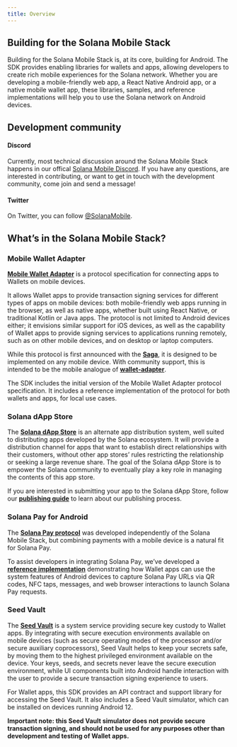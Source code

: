 ```yaml
--- 
title: Overview
---
```


## Building for the Solana Mobile Stack
Building for the Solana Mobile Stack is, at its core, building for Android. The SDK provides enabling libraries for wallets and apps, allowing developers to create rich mobile experiences for the Solana network. Whether you are developing a mobile-friendly web app, a React Native Android app, or a native mobile wallet app, these libraries, samples, and reference implementations will help you to use the Solana network on Android devices.

## Development community

#### Discord
Currently, most technical discussion around the Solana Mobile Stack happens in our offical [Solana Mobile Discord](https://discord.gg/solanamobile).
If you have any questions, are interested in contributing, or want to get in touch with the development community, come join and send a message!

#### Twitter

On Twitter, you can follow [@SolanaMobile](https://twitter.com/solanamobile).

## What’s in the Solana Mobile Stack?

### Mobile Wallet Adapter

[**Mobile Wallet Adapter**](https://github.com/solana-mobile/mobile-wallet-adapter) is a protocol specification for connecting apps to Wallets on mobile devices. 

It allows Wallet apps to provide transaction signing services for different types of apps on mobile devices: both mobile-friendly web apps running in the browser, as well as native apps, whether built using React Native, or traditional Kotlin or Java apps. The protocol is not limited to Android devices either; it envisions similar support for iOS devices, as well as the capability of Wallet apps to provide signing services to applications running remotely, such as on other mobile devices, and on desktop or laptop computers.

While this protocol is first announced with the [**Saga**](https://solanamobile.com), it is designed to be implemented on any mobile device. With community support, this is intended to be the mobile analogue of [**wallet-adapter**](https://github.com/solana-labs/wallet-adapter).

The SDK includes the initial version of the Mobile Wallet Adapter protocol specification. It includes a reference implementation of the protocol for both wallets and apps, for local use cases.

### Solana dApp Store

The [**Solana dApp Store**](https://github.com/solana-mobile/dapp-publishing#welcome-publishers) is an alternate app distribution system, well suited to distributing apps developed by the Solana ecosystem. It will provide a distribution channel for apps that want to establish direct relationships with their customers, without other app stores’ rules restricting the relationship or seeking a large revenue share. The goal of the Solana dApp Store is to empower the Solana community to eventually play a key role in managing the contents of this app store.

If you are interested in submitting your app to the Solana dApp Store, follow our [**publishing guide**](https://github.com/solana-mobile/dapp-publishing/blob/main/README.md#welcome-publishers) to learn about our publishing process.

### Solana Pay for Android

The [**Solana Pay protocol**](https://docs.solanapay.com/) was developed independently of the Solana Mobile Stack, but combining payments with a mobile device is a natural fit for Solana Pay. 

To assist developers in integrating Solana Pay, we’ve developed a [**reference implementation**](https://github.com/solana-mobile/solana-pay-android-sample) demonstrating how Wallet apps can use the system features of Android devices to capture Solana Pay URLs via QR codes, NFC taps, messages, and web browser interactions to launch Solana Pay requests.

### Seed Vault

The [**Seed Vault**](https://github.com/solana-mobile/seed-vault-sdk) is a system service providing secure key custody to Wallet apps. By integrating with secure execution environments available on mobile devices (such as secure operating modes of the processor and/or secure auxiliary coprocessors), Seed Vault helps to keep your secrets safe, by moving them to the highest privileged environment available on the device. Your keys, seeds, and secrets never leave the secure execution environment, while UI components built into Android handle interaction with the user to provide a secure transaction signing experience to users.

For Wallet apps, this SDK provides an API contract and support library for accessing the Seed Vault. It also includes a Seed Vault simulator, which can be installed on devices running Android 12. 

**Important note: this Seed Vault simulator does not provide secure transaction signing, and should not be used for any purposes other than development and testing of Wallet apps.**
